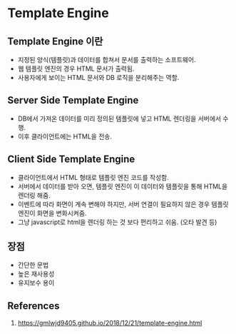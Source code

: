 # Template Engine

## Template Engine 이란

- 지정된 양식(템플릿)과 데이터를 합쳐서 문서를 출력하는 소프트웨어.
- 웹 템플릿 엔진의 경우 HTML 문서가 출력됨.
- 사용자에게 보이는 HTML 문서와 DB 로직을 분리해주는 역할.

## Server Side Template Engine

- DB에서 가져온 데이터를 미리 정의된 템플릿에 넣고 HTML 렌더링을 서버에서 수행.
- 이후 클라이언트에는 HTML을 전송.

## Client Side Template Engine

- 클라이언트에서 HTML 형태로 템플릿 엔진 코드를 작성함.
- 서버에서 데이터를 받아 오면, 템플릿 엔진이 이 데이터와 템플릿을 통해 HTML을 렌더링 해줌.
- 이벤트에 따라 화면이 계속 변해야 하지만, 서버 연결이 필요하지 않은 경우 템플릿 엔진이 화면을 변화시켜줌.
- 그냥 javascript로 html을 렌더링 하는 것 보다 편리하고 쉬움. (오타 발견 등)

## 장점

- 간단한 문법
- 높은 재사용성
- 유지보수 용이

## References

1. https://gmlwjd9405.github.io/2018/12/21/template-engine.html
